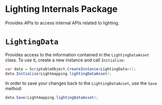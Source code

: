 # Lighting Internals Package
Provides APIs to access internal APIs related to lighting.

# `LightingData`
Provides access to the information contained in the `LightingDataAsset` class. To use it, create a new instance and call `Initialize`:
```cs
var data = ScriptableObject.CreateInstance<LightingData>();
data.Initialize(Lightmapping.lightingDataAsset);
```
In order to save your changes back to the `LightingDataAsset`, use the `Save` method:
```cs
data.Save(Lightmapping.lightingDataAsset);
```
